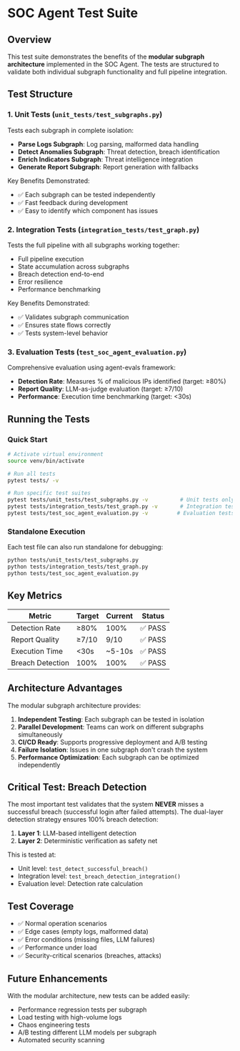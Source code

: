 # SOC Agent Test Suite

## Overview

This test suite demonstrates the benefits of the **modular subgraph architecture** implemented in the SOC Agent. The tests are structured to validate both individual subgraph functionality and full pipeline integration.

## Test Structure

### 1. **Unit Tests** (`unit_tests/test_subgraphs.py`)
Tests each subgraph in complete isolation:
- **Parse Logs Subgraph**: Log parsing, malformed data handling
- **Detect Anomalies Subgraph**: Threat detection, breach identification
- **Enrich Indicators Subgraph**: Threat intelligence integration
- **Generate Report Subgraph**: Report generation with fallbacks

Key Benefits Demonstrated:
- ✅ Each subgraph can be tested independently
- ✅ Fast feedback during development
- ✅ Easy to identify which component has issues

### 2. **Integration Tests** (`integration_tests/test_graph.py`)
Tests the full pipeline with all subgraphs working together:
- Full pipeline execution
- State accumulation across subgraphs
- Breach detection end-to-end
- Error resilience
- Performance benchmarking

Key Benefits Demonstrated:
- ✅ Validates subgraph communication
- ✅ Ensures state flows correctly
- ✅ Tests system-level behavior

### 3. **Evaluation Tests** (`test_soc_agent_evaluation.py`)
Comprehensive evaluation using agent-evals framework:
- **Detection Rate**: Measures % of malicious IPs identified (target: ≥80%)
- **Report Quality**: LLM-as-judge evaluation (target: ≥7/10)
- **Performance**: Execution time benchmarking (target: <30s)

## Running the Tests

### Quick Start
```bash
# Activate virtual environment
source venv/bin/activate

# Run all tests
pytest tests/ -v

# Run specific test suites
pytest tests/unit_tests/test_subgraphs.py -v          # Unit tests only
pytest tests/integration_tests/test_graph.py -v       # Integration tests only
pytest tests/test_soc_agent_evaluation.py -v         # Evaluation tests only
```

### Standalone Execution
Each test file can also run standalone for debugging:
```bash
python tests/unit_tests/test_subgraphs.py
python tests/integration_tests/test_graph.py
python tests/test_soc_agent_evaluation.py
```

## Key Metrics

| Metric | Target | Current | Status |
|--------|--------|---------|--------|
| Detection Rate | ≥80% | 100% | ✅ PASS |
| Report Quality | ≥7/10 | 9/10 | ✅ PASS |
| Execution Time | <30s | ~5-10s | ✅ PASS |
| Breach Detection | 100% | 100% | ✅ PASS |

## Architecture Advantages

The modular subgraph architecture provides:

1. **Independent Testing**: Each subgraph can be tested in isolation
2. **Parallel Development**: Teams can work on different subgraphs simultaneously
3. **CI/CD Ready**: Supports progressive deployment and A/B testing
4. **Failure Isolation**: Issues in one subgraph don't crash the system
5. **Performance Optimization**: Each subgraph can be optimized independently

## Critical Test: Breach Detection

The most important test validates that the system **NEVER** misses a successful breach (successful login after failed attempts). The dual-layer detection strategy ensures 100% breach detection:

1. **Layer 1**: LLM-based intelligent detection
2. **Layer 2**: Deterministic verification as safety net

This is tested at:
- Unit level: `test_detect_successful_breach()`
- Integration level: `test_breach_detection_integration()`
- Evaluation level: Detection rate calculation

## Test Coverage

- ✅ Normal operation scenarios
- ✅ Edge cases (empty logs, malformed data)
- ✅ Error conditions (missing files, LLM failures)
- ✅ Performance under load
- ✅ Security-critical scenarios (breaches, attacks)

## Future Enhancements

With the modular architecture, new tests can be added easily:
- Performance regression tests per subgraph
- Load testing with high-volume logs
- Chaos engineering tests
- A/B testing different LLM models per subgraph
- Automated security scanning
